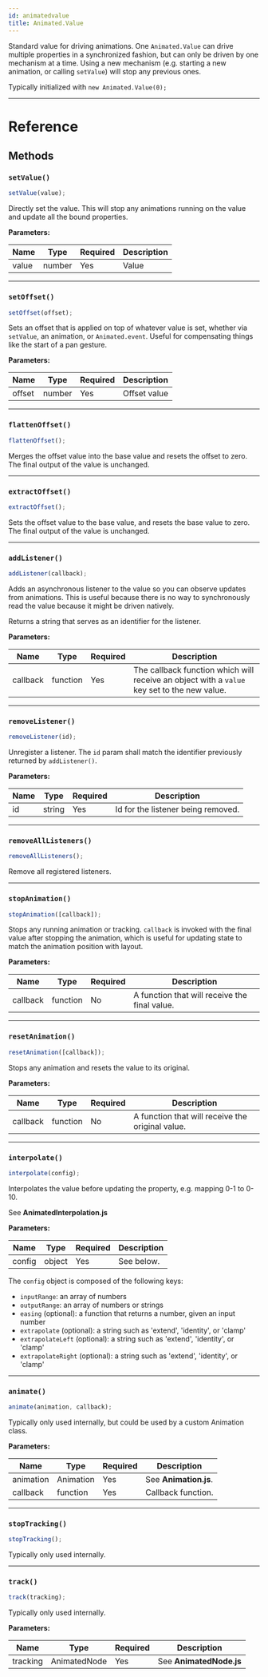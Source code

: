 ```yaml
---
id: animatedvalue
title: Animated.Value
---
```


Standard value for driving animations. One `Animated.Value` can drive multiple properties in a synchronized fashion, but can only be driven by one mechanism at a time. Using a new mechanism (e.g. starting a new animation, or calling `setValue`) will stop any previous ones.

Typically initialized with `new Animated.Value(0);`

---

# Reference

## Methods

### `setValue()`

```js
setValue(value);
```

Directly set the value. This will stop any animations running on the value and update all the bound properties.

**Parameters:**

| Name  | Type   | Required | Description |
| ----- | ------ | -------- | ----------- |
| value | number | Yes      | Value       |

---

### `setOffset()`

```js
setOffset(offset);
```

Sets an offset that is applied on top of whatever value is set, whether via `setValue`, an animation, or `Animated.event`. Useful for compensating things like the start of a pan gesture.

**Parameters:**

| Name   | Type   | Required | Description  |
| ------ | ------ | -------- | ------------ |
| offset | number | Yes      | Offset value |

---

### `flattenOffset()`

```js
flattenOffset();
```

Merges the offset value into the base value and resets the offset to zero. The final output of the value is unchanged.

---

### `extractOffset()`

```js
extractOffset();
```

Sets the offset value to the base value, and resets the base value to zero. The final output of the value is unchanged.

---

### `addListener()`

```js
addListener(callback);
```

Adds an asynchronous listener to the value so you can observe updates from animations. This is useful because there is no way to synchronously read the value because it might be driven natively.

Returns a string that serves as an identifier for the listener.

**Parameters:**

| Name     | Type     | Required | Description                                                                                 |
| -------- | -------- | -------- | ------------------------------------------------------------------------------------------- |
| callback | function | Yes      | The callback function which will receive an object with a `value` key set to the new value. |

---

### `removeListener()`

```js
removeListener(id);
```

Unregister a listener. The `id` param shall match the identifier previously returned by `addListener()`.

**Parameters:**

| Name | Type   | Required | Description                        |
| ---- | ------ | -------- | ---------------------------------- |
| id   | string | Yes      | Id for the listener being removed. |

---

### `removeAllListeners()`

```js
removeAllListeners();
```

Remove all registered listeners.

---

### `stopAnimation()`

```js
stopAnimation([callback]);
```

Stops any running animation or tracking. `callback` is invoked with the final value after stopping the animation, which is useful for updating state to match the animation position with layout.

**Parameters:**

| Name     | Type     | Required | Description                                   |
| -------- | -------- | -------- | --------------------------------------------- |
| callback | function | No       | A function that will receive the final value. |

---

### `resetAnimation()`

```js
resetAnimation([callback]);
```

Stops any animation and resets the value to its original.

**Parameters:**

| Name     | Type     | Required | Description                                      |
| -------- | -------- | -------- | ------------------------------------------------ |
| callback | function | No       | A function that will receive the original value. |

---

### `interpolate()`

```js
interpolate(config);
```

Interpolates the value before updating the property, e.g. mapping 0-1 to 0-10.

See **AnimatedInterpolation.js**

**Parameters:**

| Name   | Type   | Required | Description |
| ------ | ------ | -------- | ----------- |
| config | object | Yes      | See below.  |

The `config` object is composed of the following keys:

- `inputRange`: an array of numbers
- `outputRange`: an array of numbers or strings
- `easing` (optional): a function that returns a number, given an input number
- `extrapolate` (optional): a string such as 'extend', 'identity', or 'clamp'
- `extrapolateLeft` (optional): a string such as 'extend', 'identity', or 'clamp'
- `extrapolateRight` (optional): a string such as 'extend', 'identity', or 'clamp'

---

### `animate()`

```js
animate(animation, callback);
```

Typically only used internally, but could be used by a custom Animation class.

**Parameters:**

| Name      | Type      | Required | Description         |
| --------- | --------- | -------- | ------------------- |
| animation | Animation | Yes      | See **Animation.js**. |
| callback  | function  | Yes      | Callback function.  |

---

### `stopTracking()`

```js
stopTracking();
```

Typically only used internally.

---

### `track()`

```js
track(tracking);
```

Typically only used internally.

**Parameters:**

| Name     | Type         | Required | Description           |
| -------- | ------------ | -------- | --------------------- |
| tracking | AnimatedNode | Yes      | See **AnimatedNode.js** |
